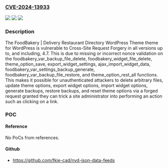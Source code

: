 ### [CVE-2024-13933](https://cve.mitre.org/cgi-bin/cvename.cgi?name=CVE-2024-13933)
![](https://img.shields.io/static/v1?label=Product&message=FoodBakery%20%7C%20Delivery%20Restaurant%20Directory%20WordPress%20Theme&color=blue)
![](https://img.shields.io/static/v1?label=Version&message=*%3C%3D%204.7%20&color=brighgreen)
![](https://img.shields.io/static/v1?label=Vulnerability&message=CWE-352%20Cross-Site%20Request%20Forgery%20(CSRF)&color=brighgreen)

### Description

The FoodBakery | Delivery Restaurant Directory WordPress Theme theme for WordPress is vulnerable to Cross-Site Request Forgery in all versions up to, and including, 4.7. This is due to missing or incorrect nonce validation on the foodbakery_var_backup_file_delete, foodbakery_widget_file_delete, theme_option_save, export_widget_settings, ajax_import_widget_data, foodbakery_var_settings_backup_generate, foodbakery_var_backup_file_restore, and theme_option_rest_all functions. This makes it possible for unauthenticated attackers to delete arbitrary files, update theme options, export widget options, import widget options, generate backups, restore backups, and reset theme options via a forged request granted they can trick a site administrator into performing an action such as clicking on a link.

### POC

#### Reference
No PoCs from references.

#### Github
- https://github.com/fkie-cad/nvd-json-data-feeds

